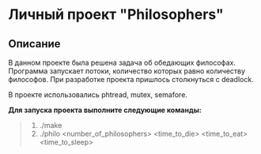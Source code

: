 # Личный проект "Philosophers"
## Описание

В данном проекте была решена задача об обедающих философax. Программа запускает потоки, количество которых равно количеству философов. 
При разработке проекта пришлось столкнуться с deadlock. 

В проекте использовались phtread, mutex, semafore.

**Для запуска проекта выполните следующие команды:**

>1. ./make
>2. ./philo <number_of_philosophers> <time_to_die> <time_to_eat> <time_to_sleep>
